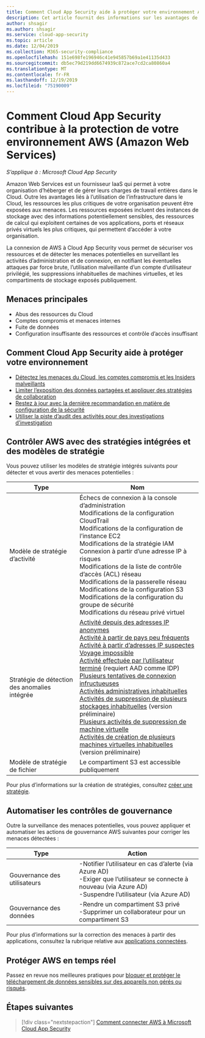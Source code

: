 ```yaml
---
title: Comment Cloud App Security aide à protéger votre environnement Amazon Web Services
description: Cet article fournit des informations sur les avantages de la connexion de votre application AWS à Cloud App Security à l’aide du connecteur API pour la visibilité et le contrôle de l’utilisation.
author: shsagir
ms.author: shsagir
ms.service: cloud-app-security
ms.topic: article
ms.date: 12/04/2019
ms.collection: M365-security-compliance
ms.openlocfilehash: 151e698fe196946c41e945857b69a1e41135d433
ms.sourcegitcommit: db5ec79d219dd6674939c872ace7cd2ca80860a4
ms.translationtype: MT
ms.contentlocale: fr-FR
ms.lasthandoff: 12/19/2019
ms.locfileid: "75190009"
---
```

# <a name="how-cloud-app-security-helps-protect-your-amazon-web-services-aws-environment"></a>Comment Cloud App Security contribue à la protection de votre environnement AWS (Amazon Web Services)

*S’applique à : Microsoft Cloud App Security*

Amazon Web Services est un fournisseur IaaS qui permet à votre organisation d’héberger et de gérer leurs charges de travail entières dans le Cloud. Outre les avantages liés à l’utilisation de l’infrastructure dans le Cloud, les ressources les plus critiques de votre organisation peuvent être exposées aux menaces. Les ressources exposées incluent des instances de stockage avec des informations potentiellement sensibles, des ressources de calcul qui exploitent certaines de vos applications, ports et réseaux privés virtuels les plus critiques, qui permettent d’accéder à votre organisation.

La connexion de AWS à Cloud App Security vous permet de sécuriser vos ressources et de détecter les menaces potentielles en surveillant les activités d’administration et de connexion, en notifiant les éventuelles attaques par force brute, l’utilisation malveillante d’un compte d’utilisateur privilégié, les suppressions inhabituelles de machines virtuelles, et les compartiments de stockage exposés publiquement.

## <a name="main-threats"></a>Menaces principales

- Abus des ressources du Cloud
- Comptes compromis et menaces internes
- Fuite de données
- Configuration insuffisante des ressources et contrôle d’accès insuffisant

## <a name="how-cloud-app-security-helps-to-protect-your-environment"></a>Comment Cloud App Security aide à protéger votre environnement

- [Détectez les menaces du Cloud, les comptes compromis et les Insiders malveillants](best-practices.md#detect-cloud-threats-compromised-accounts-malicious-insiders-and-ransomware)
- [Limiter l’exposition des données partagées et appliquer des stratégies de collaboration](best-practices.md#limit-exposure-of-shared-data-and-enforce-collaboration-policies)
- [Restez à jour avec la dernière recommandation en matière de configuration de la sécurité](security-config-aws.md)
- [Utiliser la piste d’audit des activités pour des investigations d’investigation](best-practices.md#use-the-audit-trail-of-activities-for-forensic-investigations)

## <a name="control-aws-with-built-in-policies-and-policy-templates"></a>Contrôler AWS avec des stratégies intégrées et des modèles de stratégie

Vous pouvez utiliser les modèles de stratégie intégrés suivants pour détecter et vous avertir des menaces potentielles :

| Type | Nom |
| ---- | ---- |
| Modèle de stratégie d’activité | Échecs de connexion à la console d’administration<br />Modifications de la configuration CloudTrail<br />Modifications de la configuration de l’instance EC2<br />Modifications de la stratégie IAM<br />Connexion à partir d’une adresse IP à risques<br />Modifications de la liste de contrôle d’accès (ACL) réseau<br />Modifications de la passerelle réseau<br />Modifications de la configuration S3<br />Modifications de la configuration du groupe de sécurité<br />Modifications du réseau privé virtuel |
| Stratégie de détection des anomalies intégrée | [Activité depuis des adresses IP anonymes](anomaly-detection-policy.md#activity-from-anonymous-ip-addresses)<br />[Activité à partir de pays peu fréquents](anomaly-detection-policy.md#activity-from-infrequent-country)<br />[Activité à partir d’adresses IP suspectes](anomaly-detection-policy.md#activity-from-suspicious-ip-addresses)<br />[Voyage impossible](anomaly-detection-policy.md#impossible-travel)<br />[Activité effectuée par l’utilisateur terminé](anomaly-detection-policy.md#activity-performed-by-terminated-user) (requiert AAD comme IDP)<br />[Plusieurs tentatives de connexion infructueuses](anomaly-detection-policy.md#multiple-failed-login-attempts)<br />[Activités administratives inhabituelles](anomaly-detection-policy.md#unusual-activities-by-user)<br />[Activités de suppression de plusieurs stockages inhabituelles](anomaly-detection-policy.md#unusual-activities-by-user) (version préliminaire)<br />[Plusieurs activités de suppression de machine virtuelle](anomaly-detection-policy.md#multiple-delete-vm-activities)<br />[Activités de création de plusieurs machines virtuelles inhabituelles](anomaly-detection-policy.md#unusual-activities-by-user) (version préliminaire) |
| Modèle de stratégie de fichier | Le compartiment S3 est accessible publiquement |

Pour plus d’informations sur la création de stratégies, consultez [créer une stratégie](control-cloud-apps-with-policies.md#create-a-policy).

## <a name="automate-governance-controls"></a>Automatiser les contrôles de gouvernance

Outre la surveillance des menaces potentielles, vous pouvez appliquer et automatiser les actions de gouvernance AWS suivantes pour corriger les menaces détectées :

| Type | Action |
| ---- | ---- |
| Gouvernance des utilisateurs | -Notifier l’utilisateur en cas d’alerte (via Azure AD)<br />-Exiger que l’utilisateur se connecte à nouveau (via Azure AD)<br />-Suspendre l’utilisateur (via Azure AD) |
| Gouvernance des données | -Rendre un compartiment S3 privé<br />-Supprimer un collaborateur pour un compartiment S3 |

Pour plus d’informations sur la correction des menaces à partir des applications, consultez la rubrique relative aux [applications connectées](governance-actions.md).

## <a name="protect-aws-in-real-time"></a>Protéger AWS en temps réel

Passez en revue nos meilleures pratiques pour [bloquer et protéger le téléchargement de données sensibles sur des appareils non gérés ou risqués](best-practices.md#block-and-protect-download-of-sensitive-data-to-unmanaged-or-risky-devices).

## <a name="next-steps"></a>Étapes suivantes

> [!div class="nextstepaction"]
> [Comment connecter AWS à Microsoft Cloud App Security](connect-aws-to-microsoft-cloud-app-security.md)

